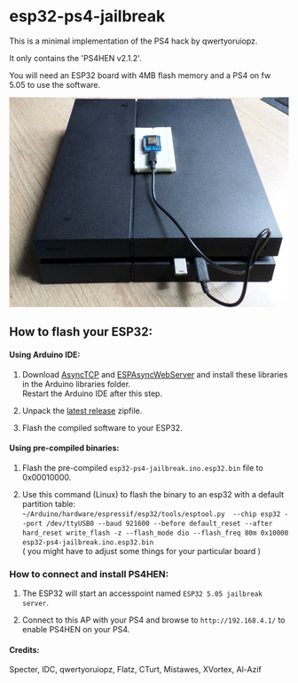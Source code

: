 # esp32-ps4-jailbreak

This is a minimal implementation of the PS4 hack by qwertyoruiopz.

It only contains the 'PS4HEN v2.1.2'.

You will need an ESP32 board with 4MB flash memory and a PS4 on fw 5.05 to use the software.

![Hardware](ps4jb.png)

## How to flash your ESP32:

#### Using Arduino IDE:

1. Download [AsyncTCP](https://github.com/me-no-dev/AsyncTCP) and [ESPAsyncWebServer](https://github.com/me-no-dev/ESPAsyncWebServer) and install these libraries in the Arduino libraries folder. 
<br>Restart the Arduino IDE after this step.

2. Unpack the  [latest release](https://github.com/CelliesProjects/esp32-ps4-jailbreak/releases/latest) zipfile.

3. Flash the compiled software to your ESP32.

#### Using pre-compiled binaries:

1. Flash the pre-compiled `esp32-ps4-jailbreak.ino.esp32.bin` file to 0x00010000.

2. Use this command (Linux) to flash the binary to an esp32 with a default partition table:<br>
`~/Arduino/hardware/espressif/esp32/tools/esptool.py  --chip esp32 --port /dev/ttyUSB0 --baud 921600 --before default_reset --after hard_reset write_flash -z --flash_mode dio --flash_freq 80m 0x10000 esp32-ps4-jailbreak.ino.esp32.bin`
<br>( you might have to adjust some things for your particular board )

### How to connect and install PS4HEN:

1. The ESP32 will start an accesspoint named `ESP32 5.05 jailbreak server`. 

2. Connect to this AP with your PS4 and browse to `http://192.168.4.1/` to enable PS4HEN on your PS4.

#### Credits:
Specter, IDC, qwertyoruiopz, Flatz, CTurt, Mistawes, XVortex, Al-Azif
